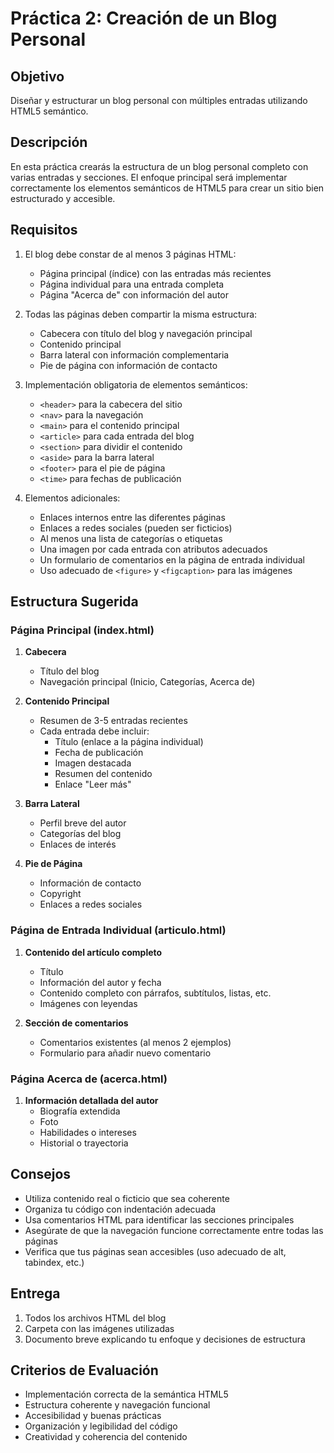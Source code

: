 # Práctica 2: Creación de un Blog Personal

## Objetivo
Diseñar y estructurar un blog personal con múltiples entradas utilizando HTML5 semántico.

## Descripción
En esta práctica crearás la estructura de un blog personal completo con varias entradas y secciones. El enfoque principal será implementar correctamente los elementos semánticos de HTML5 para crear un sitio bien estructurado y accesible.

## Requisitos
1. El blog debe constar de al menos 3 páginas HTML:
   - Página principal (índice) con las entradas más recientes
   - Página individual para una entrada completa
   - Página "Acerca de" con información del autor

2. Todas las páginas deben compartir la misma estructura:
   - Cabecera con título del blog y navegación principal
   - Contenido principal
   - Barra lateral con información complementaria
   - Pie de página con información de contacto

3. Implementación obligatoria de elementos semánticos:
   - `<header>` para la cabecera del sitio
   - `<nav>` para la navegación
   - `<main>` para el contenido principal
   - `<article>` para cada entrada del blog
   - `<section>` para dividir el contenido
   - `<aside>` para la barra lateral
   - `<footer>` para el pie de página
   - `<time>` para fechas de publicación

4. Elementos adicionales:
   - Enlaces internos entre las diferentes páginas
   - Enlaces a redes sociales (pueden ser ficticios)
   - Al menos una lista de categorías o etiquetas
   - Una imagen por cada entrada con atributos adecuados
   - Un formulario de comentarios en la página de entrada individual
   - Uso adecuado de `<figure>` y `<figcaption>` para las imágenes

## Estructura Sugerida

### Página Principal (index.html)
1. **Cabecera**
   - Título del blog
   - Navegación principal (Inicio, Categorías, Acerca de)

2. **Contenido Principal**
   - Resumen de 3-5 entradas recientes
   - Cada entrada debe incluir:
     - Título (enlace a la página individual)
     - Fecha de publicación
     - Imagen destacada
     - Resumen del contenido
     - Enlace "Leer más"

3. **Barra Lateral**
   - Perfil breve del autor
   - Categorías del blog
   - Enlaces de interés

4. **Pie de Página**
   - Información de contacto
   - Copyright
   - Enlaces a redes sociales

### Página de Entrada Individual (articulo.html)
1. **Contenido del artículo completo**
   - Título
   - Información del autor y fecha
   - Contenido completo con párrafos, subtítulos, listas, etc.
   - Imágenes con leyendas
   
2. **Sección de comentarios**
   - Comentarios existentes (al menos 2 ejemplos)
   - Formulario para añadir nuevo comentario

### Página Acerca de (acerca.html)
1. **Información detallada del autor**
   - Biografía extendida
   - Foto
   - Habilidades o intereses
   - Historial o trayectoria

## Consejos
- Utiliza contenido real o ficticio que sea coherente
- Organiza tu código con indentación adecuada
- Usa comentarios HTML para identificar las secciones principales
- Asegúrate de que la navegación funcione correctamente entre todas las páginas
- Verifica que tus páginas sean accesibles (uso adecuado de alt, tabindex, etc.)

## Entrega
1. Todos los archivos HTML del blog
2. Carpeta con las imágenes utilizadas
3. Documento breve explicando tu enfoque y decisiones de estructura

## Criterios de Evaluación
- Implementación correcta de la semántica HTML5
- Estructura coherente y navegación funcional
- Accesibilidad y buenas prácticas
- Organización y legibilidad del código
- Creatividad y coherencia del contenido 